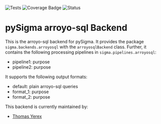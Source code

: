 ![Tests](https://github.com/tomyerex/pySigma-backend-arroyosql/actions/workflows/test.yml/badge.svg)
![Coverage Badge](https://img.shields.io/endpoint?url=https://gist.githubusercontent.com/tomyerex/https://github.com/tomyerex/pysigma-backend-arroyo/raw/tomyerex-pySigma-backend-arroyosql.json)
![Status](https://img.shields.io/badge/Status-pre--release-orange)

# pySigma arroyo-sql Backend

This is the arroyo-sql backend for pySigma. It provides the package `sigma.backends.arroyosql` with the `arroyosqlBackend` class.
Further, it contains the following processing pipelines in `sigma.pipelines.arroyosql`:

* pipeline1: purpose
* pipeline2: purpose

It supports the following output formats:

* default: plain arroyo-sql queries
* format_1: purpose
* format_2: purpose

This backend is currently maintained by:

* [Thomas Yerex](https://github.com/tomyerex/)